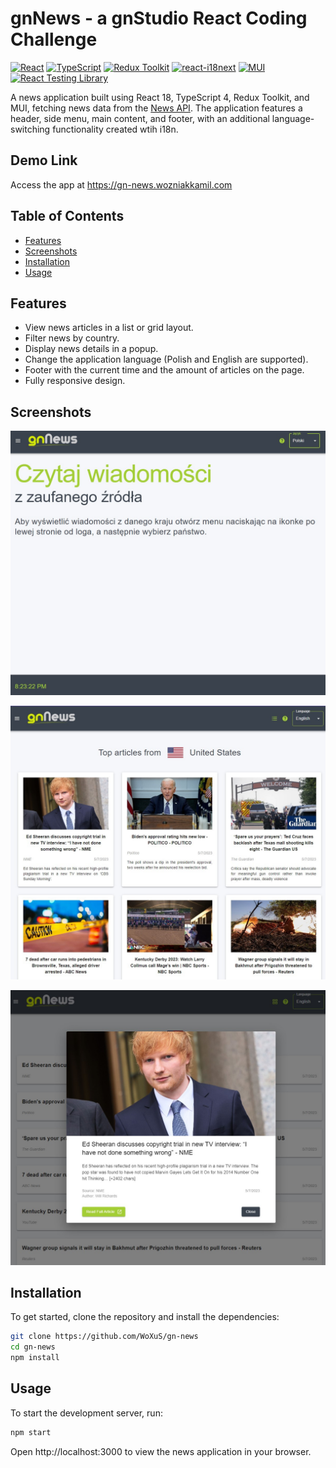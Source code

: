 # gnNews - a gnStudio React Coding Challenge

[![React](https://img.shields.io/badge/React-18.2-blue)](https://reactjs.org/)
[![TypeScript](https://img.shields.io/badge/TypeScript-4.9.5-blue)](https://www.typescriptlang.org/)
[![Redux Toolkit](https://img.shields.io/badge/Redux_Toolkit-1.9.3-blue)](https://redux-toolkit.js.org/)
[![react-i18next](https://img.shields.io/badge/react_i18next-12.2.0-blue)](https://react.i18next.com/)
[![MUI](https://img.shields.io/badge/MUI-5.11.14-blue)](https://mui.com/)
[![React Testing Library](https://img.shields.io/badge/RTL-13.4-blue)](https://testing-library.com/)

A news application built using React 18, TypeScript 4, Redux Toolkit, and MUI, fetching news data from the [News API](https://newsapi.org/v2). The application features a header, side menu, main content, and footer, with an additional language-switching functionality created wtih i18n.

## Demo Link

Access the app at https://gn-news.wozniakkamil.com

## Table of Contents

- [Features](#features)
- [Screenshots](#screenshots)
- [Installation](#installation)
- [Usage](#usage)

## Features

- View news articles in a list or grid layout.
- Filter news by country.
- Display news details in a popup.
- Change the application language (Polish and English are supported).
- Footer with the current time and the amount of articles on the page.
- Fully responsive design.

## Screenshots

![gnNews Application Homepage View in Polish](./src/assets/gnnews-screenshot-1.jpg)

![gnNews Application Tile View](./src/assets/gnnews-screenshot-2.jpg)

![gnNews Application Popup View](./src/assets/gnnews-screenshot-3.jpg)

## Installation

To get started, clone the repository and install the dependencies:

```bash
git clone https://github.com/WoXuS/gn-news
cd gn-news
npm install
```

## Usage

To start the development server, run:

```bash
npm start
```

Open http://localhost:3000 to view the news application in your browser.